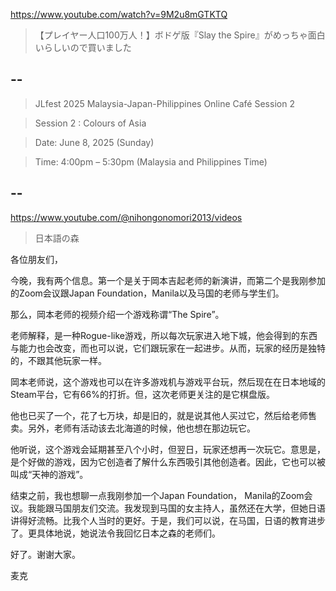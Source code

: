 https://www.youtube.com/watch?v=9M2u8mGTKTQ

> 【プレイヤー人口100万人！】ボドゲ版『Slay the Spire』がめっちゃ面白いらしいので買いました 

## --

> JLfest 2025 Malaysia-Japan-Philippines Online Café Session 2

> Session 2 : Colours of Asia

> Date: June 8, 2025 (Sunday)

> Time: 4:00pm – 5:30pm (Malaysia and Philippines Time)

## --

https://www.youtube.com/@nihongonomori2013/videos

> 日本語の森

各位朋友们，

今晚，我有两个信息。第一个是关于岡本吉起老师的新演讲，而第二个是我刚参加的Zoom会议跟Japan Foundation，Manila以及马国的老师与学生们。

那么，岡本老师的视频介绍一个游戏称谓“The Spire”。

老师解释，是一种Rogue-like游戏，所以每次玩家进入地下城，他会得到的东西与能力也会改变，而也可以说，它们跟玩家在一起进步。从而，玩家的经历是独特的，不跟其他玩家一样。

岡本老师说，这个游戏也可以在许多游戏机与游戏平台玩，然后现在在日本地域的Steam平台，它有66%的打折。但，这次老师更关注的是它棋盘版。

他也已买了一个，花了七万块，却是旧的，就是说其他人买过它，然后给老师售卖。另外，老师有活动该去北海道的时候，他也想在那边玩它。

他听说，这个游戏会延期甚至八个小时，但翌日，玩家还想再一次玩它。意思是，是个好做的游戏，因为它创造者了解什么东西吸引其他创造者。因此，它也可以被叫成“天神的游戏”。

结束之前，我也想聊一点我刚参加一个Japan Foundation， Manila的Zoom会议。我能跟马国朋友们交流。我发现到马国的女主持人，虽然还在大学，但她日语讲得好流畅。比我个人当时的更好。于是，我们可以说，在马国，日语的教育进步了。更具体地说，她说法令我回忆日本之森的老师们。

好了。谢谢大家。

麦克
